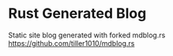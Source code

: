 # Rust Generated Blog
Static site blog generated with forked mdblog.rs
https://github.com/tiller1010/mdblog.rs

